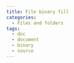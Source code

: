 ```yaml
---
title: File binary fill
categories:
  - Files and folders
tags:
  - doc
  - document
  - binary
  - source
---
```

